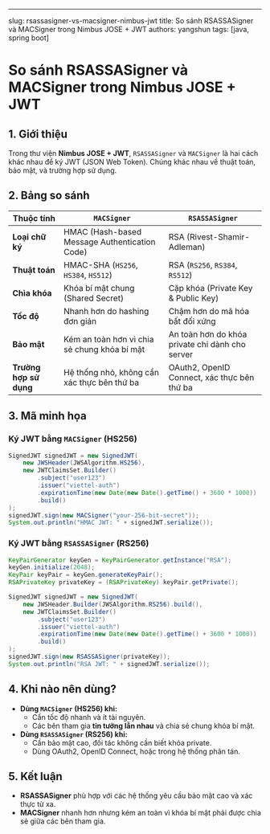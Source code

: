 ---
slug: rsassasigner-vs-macsigner-nimbus-jwt
title: So sánh RSASSASigner và MACSigner trong Nimbus JOSE + JWT
authors: yangshun
tags: [java, spring boot]

<!-- truncate -->

# So sánh RSASSASigner và MACSigner trong Nimbus JOSE + JWT

## 1. Giới thiệu

Trong thư viện **Nimbus JOSE + JWT**, `RSASSASigner` và `MACSigner` là hai cách khác nhau để ký JWT (JSON Web Token). Chúng khác nhau về thuật toán, bảo mật, và trường hợp sử dụng.

## 2. Bảng so sánh

| Thuộc tính                      | `MACSigner`                                        | `RSASSASigner`                                     |
| --------------------------------- | ---------------------------------------------------- | ---------------------------------------------------- |
| **Loại chữ ký**          | HMAC (Hash-based Message Authentication Code)        | RSA (Rivest-Shamir-Adleman)                          |
| **Thuật toán**            | HMAC-SHA (`HS256`, `HS384`, `HS512`)           | RSA (`RS256`, `RS384`, `RS512`)                |
| **Chìa khóa**             | Khóa bí mật chung (Shared Secret)                 | Cặp khóa (Private Key & Public Key)                |
| **Tốc độ**               | Nhanh hơn do hashing đơn giản                    | Chậm hơn do mã hóa bất đối xứng              |
| **Bảo mật**               | Kém an toàn hơn vì chia sẻ chung khóa bí mật | An toàn hơn do khóa private chỉ dành cho server |
| **Trường hợp sử dụng** | Hệ thống nhỏ, không cần xác thực bên thứ ba | OAuth2, OpenID Connect, xác thực bên thứ ba      |

## 3. Mã minh họa

### Ký JWT bằng `MACSigner` (HS256)

```java
SignedJWT signedJWT = new SignedJWT(
    new JWSHeader(JWSAlgorithm.HS256),
    new JWTClaimsSet.Builder()
        .subject("user123")
        .issuer("viettel-auth")
        .expirationTime(new Date(new Date().getTime() + 3600 * 1000))
        .build()
);
signedJWT.sign(new MACSigner("your-256-bit-secret"));
System.out.println("HMAC JWT: " + signedJWT.serialize());
```

### Ký JWT bằng `RSASSASigner` (RS256)

```java
KeyPairGenerator keyGen = KeyPairGenerator.getInstance("RSA");
keyGen.initialize(2048);
KeyPair keyPair = keyGen.generateKeyPair();
RSAPrivateKey privateKey = (RSAPrivateKey) keyPair.getPrivate();

SignedJWT signedJWT = new SignedJWT(
    new JWSHeader.Builder(JWSAlgorithm.RS256).build(),
    new JWTClaimsSet.Builder()
        .subject("user123")
        .issuer("viettel-auth")
        .expirationTime(new Date(new Date().getTime() + 3600 * 1000))
        .build()
);
signedJWT.sign(new RSASSASigner(privateKey));
System.out.println("RSA JWT: " + signedJWT.serialize());
```

## 4. Khi nào nên dùng?

- **Dùng `MACSigner` (HS256) khi:**
  - Cần tốc độ nhanh và ít tài nguyên.
  - Các bên tham gia **tin tưởng lẫn nhau** và chia sẻ chung khóa bí mật.
- **Dùng `RSASSASigner` (RS256) khi:**
  - Cần bảo mật cao, đối tác không cần biết khóa private.
  - Dùng OAuth2, OpenID Connect, hoặc trong hệ thống phân tán.

## 5. Kết luận

- **RSASSASigner** phù hợp với các hệ thống yêu cầu bảo mật cao và xác thực từ xa.
- **MACSigner** nhanh hơn nhưng kém an toàn vì khóa bí mật phải được chia sẻ giữa các bên tham gia.
